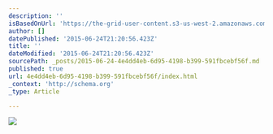 ```yaml
---
description: ''
isBasedOnUrl: 'https://the-grid-user-content.s3-us-west-2.amazonaws.com/5c4d152d-fa0f-47c6-93d0-828209e61211.jpg'
author: []
datePublished: '2015-06-24T21:20:56.423Z'
title: ''
dateModified: '2015-06-24T21:20:56.423Z'
sourcePath: _posts/2015-06-24-4e4dd4eb-6d95-4198-b399-591fbcebf56f.md
published: true
url: 4e4dd4eb-6d95-4198-b399-591fbcebf56f/index.html
_context: 'http://schema.org'
_type: Article

---
```

![](https://the-grid-user-content.s3-us-west-2.amazonaws.com/5c4d152d-fa0f-47c6-93d0-828209e61211.jpg)